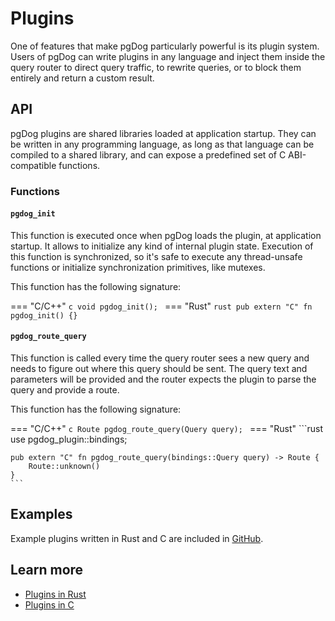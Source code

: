 # Plugins

One of features that make pgDog particularly powerful is its plugin system. Users of pgDog can write plugins
in any language and inject them inside the query router to direct query traffic, to rewrite queries, or to block
them entirely and return a custom result.

## API

pgDog plugins are shared libraries loaded at application startup. They can be written in any programming language, as long
as that language can be compiled to a shared library, and can expose a predefined set of C ABI-compatible functions.

### Functions

#### `pgdog_init`

This function is executed once when pgDog loads the plugin, at application startup. It allows to initialize any
kind of internal plugin state. Execution of this function is synchronized, so it's safe to execute any thread-unsafe
functions or initialize synchronization primitives, like mutexes.


This function has the following signature:

=== "C/C++"
    ```c
    void pgdog_init();
    ```
=== "Rust"
    ```rust
    pub extern "C" fn pgdog_init() {}
    ```


#### `pgdog_route_query`

This function is called every time the query router sees a new query and needs to figure out
where this query should be sent. The query text and parameters will be provided and the router
expects the plugin to parse the query and provide a route.

This function has the following signature:

=== "C/C++"
    ```c
    Route pgdog_route_query(Query query);
    ```
=== "Rust"
    ```rust
    use pgdog_plugin::bindings;

    pub extern "C" fn pgdog_route_query(bindings::Query query) -> Route {
        Route::unknown()
    }
    ```

## Examples

Example plugins written in Rust and C are
included in [GitHub](https://github.com/levkk/pgdog/tree/main/examples).

## Learn more

- [Plugins in Rust](rust.md)
- [Plugins in C](c.md)
